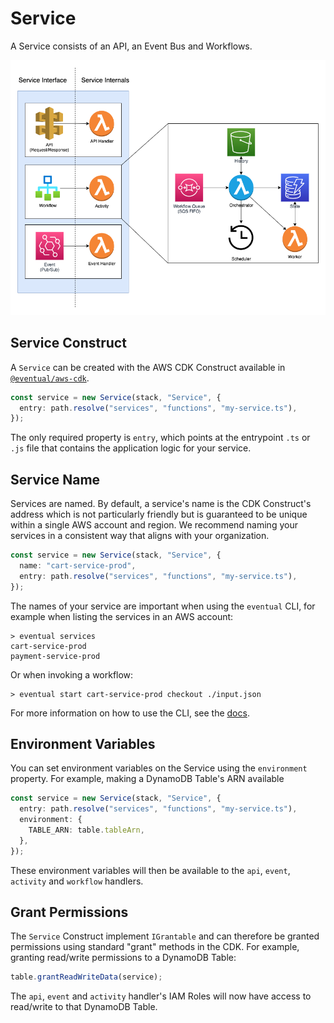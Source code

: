 # Service

A Service consists of an API, an Event Bus and Workflows.

![Service Architecture](./0-service.png)

## Service Construct

A `Service` can be created with the AWS CDK Construct available in [`@eventual/aws-cdk`](https://www.npmjs.com/package/@eventual/aws-cdk).

```ts
const service = new Service(stack, "Service", {
  entry: path.resolve("services", "functions", "my-service.ts"),
});
```

The only required property is `entry`, which points at the entrypoint `.ts` or `.js` file that contains the application logic for your service.

## Service Name

Services are named. By default, a service's name is the CDK Construct's address which is not particularly friendly but is guaranteed to be unique within a single AWS account and region. We recommend naming your services in a consistent way that aligns with your organization.

```ts
const service = new Service(stack, "Service", {
  name: "cart-service-prod",
  entry: path.resolve("services", "functions", "my-service.ts"),
});
```

The names of your service are important when using the `eventual` CLI, for example when listing the services in an AWS account:

```
> eventual services
cart-service-prod
payment-service-prod
```

Or when invoking a workflow:

```
> eventual start cart-service-prod checkout ./input.json
```

For more information on how to use the CLI, see the [docs](./5-cli.md).

## Environment Variables

You can set environment variables on the Service using the `environment` property. For example, making a DynamoDB Table's ARN available

```ts
const service = new Service(stack, "Service", {
  entry: path.resolve("services", "functions", "my-service.ts"),
  environment: {
    TABLE_ARN: table.tableArn,
  },
});
```

These environment variables will then be available to the `api`, `event`, `activity` and `workflow` handlers.

## Grant Permissions

The `Service` Construct implement `IGrantable` and can therefore be granted permissions using standard "grant" methods in the CDK. For example, granting read/write permissions to a DynamoDB Table:

```ts
table.grantReadWriteData(service);
```

The `api`, `event` and `activity` handler's IAM Roles will now have access to read/write to that DynamoDB Table.
